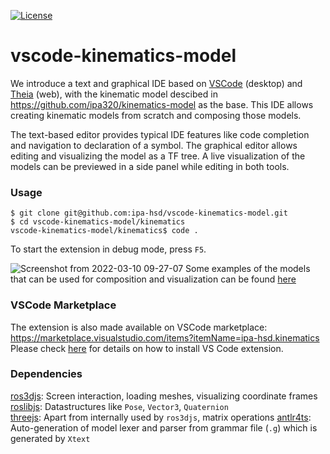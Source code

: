 [![License](https://img.shields.io/badge/License-Apache_2.0-blue.svg)](https://opensource.org/licenses/Apache-2.0)

# vscode-kinematics-model

We introduce a text and graphical IDE based on [VSCode](https://code.visualstudio.com/api) (desktop) and [Theia](https://theia-ide.org/) (web), with the kinematic model descibed in https://github.com/ipa320/kinematics-model as the base. This IDE allows creating kinematic models from scratch and composing those models. 

The text-based editor provides typical IDE features like code completion and navigation to declaration of a symbol. The graphical editor allows editing and visualizing the model as a TF tree. A live visualization of the models can be previewed in a side panel while editing in both tools. 

### Usage
```
$ git clone git@github.com:ipa-hsd/vscode-kinematics-model.git
$ cd vscode-kinematics-model/kinematics
vscode-kinematics-model/kinematics$ code .
```
To start the extension in debug mode, press `F5`.

![Screenshot from 2022-03-10 09-27-07](https://user-images.githubusercontent.com/31062848/157628130-10dafe63-51e5-4520-8265-d788e73cee0b.png)
Some examples of the models that can be used for composition and visualization can be found [here](https://github.com/ipa-hsd/kinematics-model/tree/lsp_support/examples)

### VSCode Marketplace
The extension is also made available on VSCode marketplace: https://marketplace.visualstudio.com/items?itemName=ipa-hsd.kinematics
Please check [here](https://code.visualstudio.com/docs/editor/extension-marketplace#:~:text=You%20can%20browse%20and%20install,on%20the%20VS%20Code%20Marketplace.) for details on how to install VS Code extension.

### Dependencies
[ros3djs](https://github.com/RobotWebTools/ros3djs): Screen interaction, loading meshes, visualizing coordinate frames  
[roslibjs](https://github.com/RobotWebTools/roslibjs): Datastructures like `Pose`, `Vector3`, `Quaternion`  
[threejs](https://github.com/mrdoob/three.js/): Apart from internally used by `ros3djs`, matrix operations
[antlr4ts](https://github.com/tunnelvisionlabs/antlr4ts): Auto-generation of model lexer and parser from grammar file (`.g`) which is generated by `Xtext`

